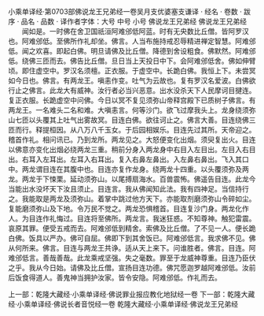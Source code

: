 小乘单译经·第0703部佛说龙王兄弟经一卷吴月支优婆塞支谦译
· 经名 · 卷数 · 跋序
· 品名 · 品数 · 译作者字体：大号 中号 小号
佛说龙王兄弟经
佛说龙王兄弟经
　　闻如是。一时佛在舍卫国祇洹阿难邠低阿蓝。时有无央数比丘僧。皆阿罗汉也。阿难邠低。至佛所作礼却坐。佛言。人当布施持戒忍辱精进禅定智慧。阿难邠低。闻之欢喜。即起白佛。明旦请佛及比丘僧。降德到舍设粗食。佛默然。阿难邠低。绕佛三匝而去。佛告比丘僧。旦日当上天投日中下。会阿难邠低舍。佛如伸臂顷。即住虚空中。罗汉名须檀。正衣服。于虚空中。长跪白佛。我恒上下。未尝冥如今日也。佛言。有两龙王。嗔恚作变。吐气为云故也。复有罗汉名爱波。白佛欲行止之佛言。此龙大有威神。汝行者必当兴恶意。出水没杀天下人民摩诃目揵连。复正衣服。长跪虚空中问佛。今日以冥不复见须弥山帝释宫殿下已质树子佛言。有两龙王。一名难头二名和难。大嗔恚言。何等沙门。欲飞过摩我头上。龙身绕须弥山七匝以头覆其上吐气出雾故冥。目连白佛。欲往诃止之。佛言大善。目连绕佛三匝而行。释提桓因。从八万八千玉女。于后园相娱乐。目连先过其所。天帝迎之。稽首作礼。相问讯已。乃到龙所。两龙见之。大怒便变化出烟。须臾复出火。目连以佛意亦变化出烟必绕两龙三重。稍前分身入两龙身中右目入左目出。左目入右目出。右耳入左耳出。左耳入右耳出。复入右鼻左鼻出。入左鼻右鼻出。飞入其口中。两龙谓目连在其腹中也。目连亦复作龙身。绕两龙十四重。以头覆须弥及两龙。两龙于下悚栗。延动须弥山。以尾搏扇海水。百兽震怖。佛遥告目连。此龙今当能出水没坏天下汝且须止。目连言。我从佛闻知此法。我有四神足。当信持行之。我能取是两龙及须弥山。着掌中跳过他方天下。亦能取剂磨须弥山令碎如尘。复能磨须弥山及下地。令万民不觉之。两龙恐惧稽首。目连复沙门身。两龙化作人。为目连作礼悔过。目连将至佛所。两龙言。我迷狂惑。不知尊神。触犯雷震。哀原其罪。便受五戒而去。阿难邠低到精舍。索佛及比丘僧。了不见一人。便长跪白佛。饭具以严办。佛可自屈。佛即下到其舍饭已。阿难邠低言。我求佛不见。佛从何所来。佛言。目连与两龙王共诤。适从天上来下。问谁胜者。佛言。目连。阿难邠低言。善哉善哉。此龙乘戒坚强。失之毫数。罪至于龙威神尊重。目连乃臣伏之乎。我从今日始。请佛及比丘僧。宣扬目连功德。佛咒愿迦罗越阿难邠低。汝前后饭食得道人。善鬼神当拥护汝家。皆令安隐。阿难邠低。作礼而去。

上一部：乾隆大藏经·小乘单译经·佛说罪业报应教化地狱经一卷
下一部：乾隆大藏经·小乘单译经·佛说长者音悦经一卷
乾隆大藏经·小乘单译经·佛说龙王兄弟经